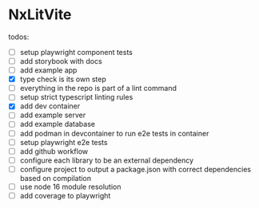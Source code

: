 # NxLitVite

todos:

- [ ] setup playwright component tests
- [ ] add storybook with docs
- [ ] add example app
- [x] type check is its own step
- [ ] everything in the repo is part of a lint command
- [ ] setup strict typescript linting rules
- [x] add dev container
- [ ] add example server
- [ ] add example database
- [ ] add podman in devcontainer to run e2e tests in container
- [ ] setup playwright e2e tests
- [ ] add github workflow
- [ ] configure each library to be an external dependency
- [ ] configure project to output a package.json with correct dependencies based on compilation
- [ ] use node 16 module resolution
- [ ] add coverage to playwright